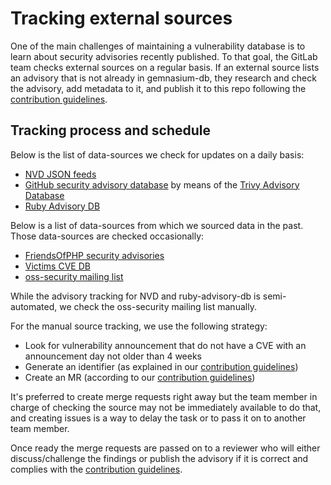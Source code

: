 # Tracking external sources

One of the main challenges of maintaining a vulnerability database
is to learn about security advisories recently published.
To that goal, the GitLab team checks external sources on a regular basis.
If an external source lists an advisory that is not already in gemnasium-db,
they research and check the advisory, add metadata to it, and publish it to this repo
following the [contribution guidelines](CONTRIBUTING.md).

## Tracking process and schedule

Below is the list of data-sources we check for updates on a daily basis:
- [NVD JSON feeds](https://nvd.nist.gov/vuln/data-feeds)
- [GitHub security advisory database](https://github.com/advisories) by means
  of the [Trivy Advisory Database](https://github.com/aquasecurity/vuln-list)
- [Ruby Advisory DB](https://github.com/rubysec/ruby-advisory-db)

Below is a list of data-sources from which we sourced data in the past. Those
data-sources are checked occasionally:
- [FriendsOfPHP security advisories](https://github.com/FriendsOfPHP/security-advisories)
- [Victims CVE DB](https://github.com/victims/victims-cve-db)
- [oss-security mailing list](http://www.openwall.com/lists/oss-security/)

While the advisory tracking for NVD and ruby-advisory-db is semi-automated, 
we check the oss-security mailing list manually. 

For the manual source tracking, we use the following strategy:
- Look for vulnerability announcement that do not have a CVE with an announcement day not older than 4 weeks
- Generate an identifier (as explained in our [contribution guidelines](CONTRIBUTING.md))
- Create an MR (according to our [contribution guidelines](CONTRIBUTING.md))

It's preferred to create merge requests right away but the team member
in charge of checking the source may not be immediately available to do that,
and creating issues is a way to delay the task or to pass it on to another team member.

Once ready the merge requests are passed on to a reviewer
who will either discuss/challenge the findings
or publish the advisory if it is correct and complies with the [contribution guidelines](CONTRIBUTING.md).

